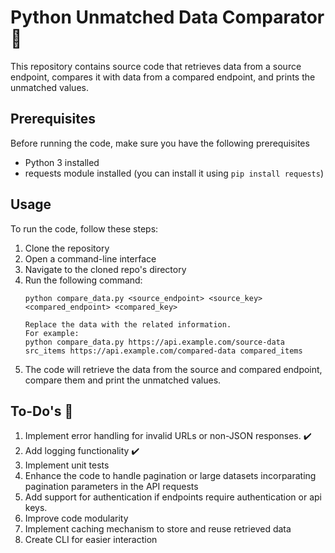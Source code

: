 # Python Unmatched Data Comparator 🐍

This repository contains source code that retrieves data from a source endpoint, compares it with data from a compared endpoint, and prints the unmatched values.

## Prerequisites

Before running the code, make sure you have the following prerequisites

- Python 3 installed
- requests module installed (you can install it using `pip install requests`)

## Usage

To run the code, follow these steps:

1. Clone the repository
2. Open a command-line interface
3. Navigate to the cloned repo's directory
4. Run the following command:
   ```
   python compare_data.py <source_endpoint> <source_key> <compared_endpoint> <compared_key>

   Replace the data with the related information.
   For example:
   python compare_data.py https://api.example.com/source-data src_items https://api.example.com/compared-data compared_items
   ```
5. The code will retrieve the data from the source and compared endpoint, compare them and print the unmatched values.

## To-Do's 🏁

1. Implement error handling for invalid URLs or non-JSON responses. ✔️
2. Add logging functionality ✔️
3. Implement unit tests
4. Enhance the code to handle pagination or large datasets incorparating pagination parameters in the API requests
5. Add support for authentication if endpoints require authentication or api keys.
6. Improve code modularity
7. Implement caching mechanism to store and reuse retrieved data
8. Create CLI for easier interaction